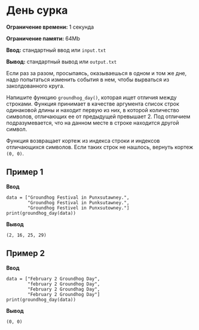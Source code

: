 # День сурка

**Ограничение времени:** 1 секунда

**Ограничение памяти:** 64Mb

**Ввод:** стандартный ввод или `input.txt`

**Вывод:** стандартный вывод или `output.txt`

Если раз за разом, просыпаясь, оказываешься в одном и том же дне, надо попытаться изменить события в нем, чтобы вырваться из заколдованного круга.

Напишите функцию `groundhog_day()`, которая ищет отличия между строками. Функция принимает в качестве аргумента список строк одинаковой длины и находит первую из них, в которой количество символов, отличающих ее от предыдущей превышает 2. Под отличием подразумевается, что на данном месте в строке находится другой символ.

Функция возвращает кортеж из индекса строки и индексов отличающихся символов. Если таких строк не нашлось, вернуть кортеж `(0, 0)`.

## Пример 1

**Ввод**
```
data = ["Groundhog Festival in Punxsutawney.",
        "Groundhog Festival in Punksutawney.",
        "Groundhog Festivel in Punxsutowney."]
print(groundhog_day(data))
```

**Вывод**
```
(2, 16, 25, 29)
```

## Пример 2

**Ввод**
```
data = ["February 2 Groundhog Day",
        "february 2 Groundhog Day",
        "February 2 Groundhag Day",
        "February 2 Groundhog Day"]
print(groundhog_day(data))
```

**Вывод**
```
(0, 0)